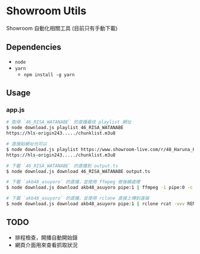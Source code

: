 # Showroom Utils
Showroom 自動化相關工具 (目前只有手動下載)

## Dependencies
- `node`
- `yarn`
  - `npm install -g yarn`

## Usage
### app.js
```bash
# 取得 `46_RISA_WATANABE` 的直播最佳 playlist 網址
$ node download.js playlist 46_RISA_WATANABE
https://hls-origin243...../chunklist.m3u8

# 直接貼網址也可以
$ node download.js playlist https://www.showroom-live.com/r/48_Haruna_Hashimoto
https://hls-origin243...../chunklist.m3u8

# 下載 `46_RISA_WATANABE` 的直播到 output.ts
$ node download.js download 46_RISA_WATANABE output.ts

# 下載 `akb48_asuyoro` 的直播，並使用 ffmpeg 做後續處裡
$ node download.js download akb48_asuyoro pipe:1 | ffmpeg -i pipe:0 -c copy ....

# 下載 `akb48_asuyoro` 的直播，並使用 rclone 直接上傳到遠端
$ node download.js download akb48_asuyoro pipe:1 | rclone rcat -vvv REMOTE:/FOO/BAR/FILENAME.ts
```

## TODO
 - 排程檢查，開播自動開始錄
 - 網頁介面用來查看抓取狀況